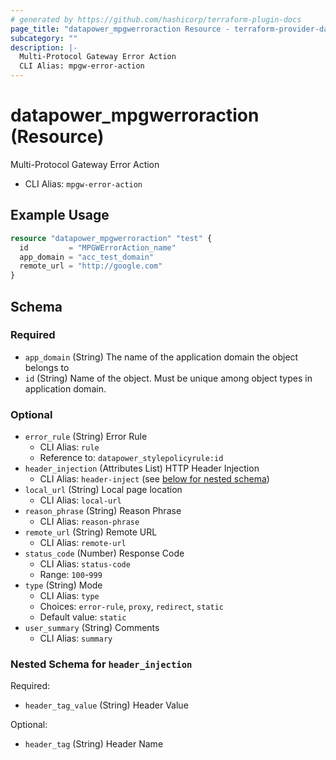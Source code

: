 ```yaml
---
# generated by https://github.com/hashicorp/terraform-plugin-docs
page_title: "datapower_mpgwerroraction Resource - terraform-provider-datapower"
subcategory: ""
description: |-
  Multi-Protocol Gateway Error Action
  CLI Alias: mpgw-error-action
---
```


# datapower_mpgwerroraction (Resource)

Multi-Protocol Gateway Error Action
  - CLI Alias: `mpgw-error-action`

## Example Usage

```terraform
resource "datapower_mpgwerroraction" "test" {
  id         = "MPGWErrorAction_name"
  app_domain = "acc_test_domain"
  remote_url = "http://google.com"
}
```

<!-- schema generated by tfplugindocs -->
## Schema

### Required

- `app_domain` (String) The name of the application domain the object belongs to
- `id` (String) Name of the object. Must be unique among object types in application domain.

### Optional

- `error_rule` (String) Error Rule
  - CLI Alias: `rule`
  - Reference to: `datapower_stylepolicyrule:id`
- `header_injection` (Attributes List) HTTP Header Injection
  - CLI Alias: `header-inject` (see [below for nested schema](#nestedatt--header_injection))
- `local_url` (String) Local page location
  - CLI Alias: `local-url`
- `reason_phrase` (String) Reason Phrase
  - CLI Alias: `reason-phrase`
- `remote_url` (String) Remote URL
  - CLI Alias: `remote-url`
- `status_code` (Number) Response Code
  - CLI Alias: `status-code`
  - Range: `100`-`999`
- `type` (String) Mode
  - CLI Alias: `type`
  - Choices: `error-rule`, `proxy`, `redirect`, `static`
  - Default value: `static`
- `user_summary` (String) Comments
  - CLI Alias: `summary`

<a id="nestedatt--header_injection"></a>
### Nested Schema for `header_injection`

Required:

- `header_tag_value` (String) Header Value

Optional:

- `header_tag` (String) Header Name
